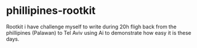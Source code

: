 # phillipines-rootkit
Rootkit i have challenge myself to write during 20h fligh back from the phillipines (Palawan) to Tel Aviv using Ai to demonstrate how easy it is these days.
